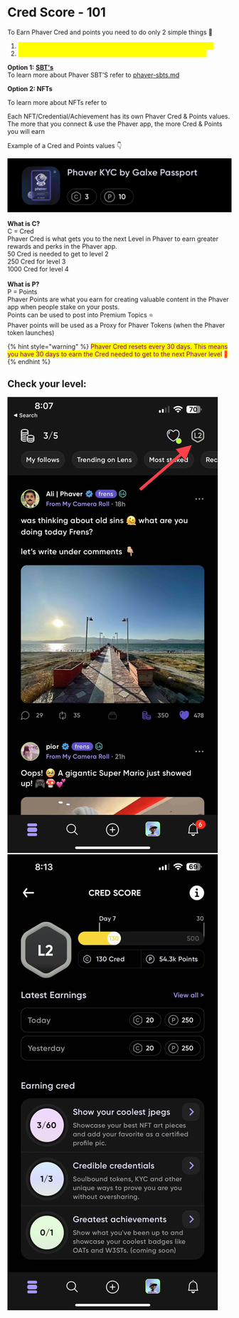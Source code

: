 # Cred Score - 101

To Earn Phaver Cred and points you need to do only 2 simple things 🤝

1. <mark style="color:yellow;">**Connect your SBTs/NFTs or Achievements to your Phaver Profile**</mark>&#x20;
2. <mark style="color:yellow;">**Use the Phaver app - DAILY. Each day you are active in the app**</mark>

**Option 1:** [**SBT's**](phaver-sbts.md)\
To learn more about Phaver SBT'S refer to [phaver-sbts.md](phaver-sbts.md "mention")

**Option 2: NFTs**

To learn more about NFTs refer to&#x20;



Each NFT/Credential/Achievement has its own Phaver Cred & Points values.\
The more that you connect & use the Phaver app, the more Cred & Points you will earn

&#x20;Example of a Cred and Points values 👇

![](<../../../.gitbook/assets/image (1).png>)

**What is C?** \
C = Cred \
Phaver Cred is what gets you to the next Level in Phaver to earn greater rewards and perks in the Phaver app. \
50 Cred is needed to get to level 2 \
250 Cred for level 3 \
1000 Cred for level 4 \
\
**What is P?** \
P = Points\
Phaver Points are what you earn for creating valuable content in the Phaver app when people stake on your posts. \
Points can be used to post into Premium Topics :star:\
Phaver points will be used as a Proxy for Phaver Tokens (when the Phaver token launches)

{% hint style="warning" %}
<mark style="color:purple;">Phaver Cred resets every 30 days. This means you have 30 days to earn the Cred needed to get to the next Phaver level</mark> <mark style="color:red;">💜</mark>
{% endhint %}

## **Check your level:**&#x20;

![](<../../../.gitbook/assets/image (2).png>)![](<../../../.gitbook/assets/image (3).png>)

